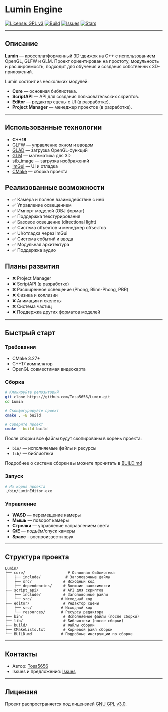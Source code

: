 # Lumin Engine

[![License: GPL v3](https://img.shields.io/badge/License-GPLv3-blue.svg)](LICENSE)
[![Build](https://img.shields.io/github/actions/workflow/status/Tosa5656/Lumin/cmake.yml?branch=main)](https://github.com/Tosa5656/Lumin/actions)
[![Issues](https://img.shields.io/github/issues/Tosa5656/Lumin)](https://github.com/Tosa5656/Lumin/issues)
[![Stars](https://img.shields.io/github/stars/Tosa5656/Lumin?style=social)](https://github.com/Tosa5656/Lumin)

---

## Описание
**Lumin** — кроссплатформенный 3D-движок на C++ с использованием OpenGL, GLFW и GLM. Проект ориентирован на простоту, модульность и расширяемость, подходит для обучения и создания собственных 3D-приложений.

Lumin состоит из нескольких модулей:
- **Core** — основная библиотека.
- **ScriptAPI** — API для создания пользовательских скриптов.
- **Editor** — редактор сцены с UI (в разработке).
- **Project Manager** — менеджер проектов (в разработке).

---

## Использованные технологии
- **C++18**
- [GLFW](https://www.glfw.org/) — управление окном и вводом
- [GLAD](https://glad.dav1d.de/) — загрузка OpenGL-функций
- [GLM](https://github.com/g-truc/glm) — математика для 3D
- [stb_image](https://github.com/nothings/stb) — загрузка изображений
- [ImGui](https://github.com/ocornut/imgui) — UI и отладка
- [CMake](https://github.com/Kitware/CMake) — сборка проекта

## Реализованные возможности
- ✅ Камера и полное взаимодействие с ней
- ✅ Управление освещением
- ✅ Импорт моделей (OBJ формат)
- ✅ Поддержка текстурирования
- ✅ Базовое освещение (directional light)
- ✅ Система объектов и менеджер объектов
- ✅ UI/отладка через ImGui
- ✅ Система событий и ввода
- ✅ Модульная архитектура
- ✅ Поддержка аудио

## Планы развития
- ❌ Project Manager
- ❌ ScriptAPI (в разработке)
- ❌ Расширенное освещение (Phong, Blinn-Phong, PBR)
- ❌ Физика и коллизии
- ❌ Анимации и скелеты
- ❌ Система частиц
- ❌ Поддержка других форматов моделей

---

## Быстрый старт

### Требования
- CMake 3.27+
- C++17 компилятор
- OpenGL совместимая видеокарта

### Сборка
```bash
# Клонируйте репозиторий
git clone https://github.com/Tosa5656/Lumin.git
cd Lumin

# Сконфигурируйте проект
cmake . -B build

# Соберите проект
cmake --build build
```

После сборки все файлы будут скопированы в корень проекта:
- `bin/` — исполняемые файлы и ресурсы
- `lib/` — библиотеки

Подробнее о системе сборки вы можете прочитать в [BUILD.md](https://github.com/Tosa5656/Lumin/blob/master/BUILD.md)

### Запуск
```bash
# Из корня проекта
./bin/LuminEditor.exe
```

### Управление
- **WASD** — перемещение камеры
- **Мышь** — поворот камеры
- **Стрелки** — управление направлением света
- **Q/E** — подъём/спуск камеры
- **Space** - воспроизвести звук

---

## Структура проекта
```
Lumin/
├── core/                   # Основная библиотека
│   ├── include/           # Заголовочные файлы
│   ├── src/              # Исходный код
│   ├── dependencies/     # Внешние зависимости
├── script_api/           # API для скриптов
│   ├── include/          # Заголовочные файлы
│   └── src/             # Исходный код
├── editor/               # Редактор сцены
│   ├── src/             # Исходный код
│   └── resources/       # Ресурсы редактора
├── bin/                  # Исполняемые файлы (после сборки)
├── lib/                  # Библиотеки (после сборки)
├── build/                # Файлы сборки
├── CMakeLists.txt        # Корневой файл сборки
└── BUILD.md             # Подробные инструкции по сборке
```

---

## Контакты
- Автор: [Tosa5656](https://github.com/Tosa5656)
- Issues и предложения: [Issues](https://github.com/Tosa5656/Lumin/issues)

---

## Лицензия
Проект распространяется под лицензией [GNU GPL v3.0](LICENSE). 
